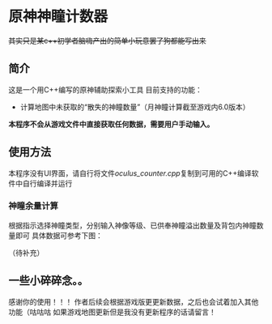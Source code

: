 # 原神神瞳计数器
~~其实只是某c++初学者脑嗨产出的简单小玩意罢了狗都能写出来~~

## 简介
这是一个用C++编写的原神辅助探索小工具
目前支持的功能：
- 计算地图中未获取的“散失的神瞳数量”（月神瞳计算截至游戏内6.0版本）

__本程序不会从游戏文件中直接获取任何数据，需要用户手动输入。__

## 使用方法
本程序没有UI界面，请自行将文件*oculus_counter.cpp*复制到可用的C++编译软件中自行编译并运行

### 神瞳余量计算
根据指示选择神瞳类型，分别输入神像等级、已供奉神瞳溢出数量及背包内神瞳数量即可
具体数据可参考下图：

（待补充）
<!-- 待补充 -->

## 一些小碎碎念。。
感谢你的使用！！！
作者后续会根据游戏版更更新数据，之后也会试着加入其他功能（咕咕咕
如果游戏地图更新但是我没有更新程序的话请留言！

